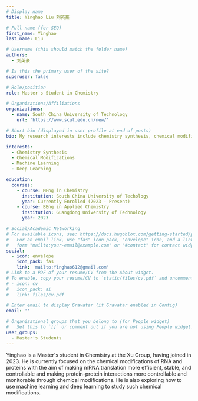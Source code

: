 ```yaml
---
# Display name
title: Yinghao Liu 刘英豪

# Full name (for SEO)
first_name: Yinghao
last_name: Liu

# Username (this should match the folder name)
authors:
  - 刘英豪

# Is this the primary user of the site?
superuser: false

# Role/position
role: Master's Student in Chemistry

# Organizations/Affiliations
organizations:
  - name: South China University of Technology
    url: 'https://www.scut.edu.cn/new/'

# Short bio (displayed in user profile at end of posts)
bio: My research interests include chemistry synthesis, chemical modifications of RNA and proteins, machine learning and deep learning.

interests:
  - Chemistry Synthesis
  - Chemical Modifications
  - Machine Learning
  - Deep Learning

education:
  courses:
    - course: MEng in Chemistry
      institution: South China University of Techology
      year: Currently Enrolled (2023 - Present)
    - course: BEng in Applied Chemistry
      institution: Guangdong University of Technology
      year: 2023

# Social/Academic Networking
# For available icons, see: https://docs.hugoblox.com/getting-started/page-builder/#icons
#   For an email link, use "fas" icon pack, "envelope" icon, and a link in the
#   form "mailto:your-email@example.com" or "#contact" for contact widget.
social:
  - icon: envelope
    icon_pack: fas
    link: 'mailto:Yinghao612@gmail.com'
# Link to a PDF of your resume/CV from the About widget.
# To enable, copy your resume/CV to `static/files/cv.pdf` and uncomment the lines below.
# - icon: cv
#   icon_pack: ai
#   link: files/cv.pdf

# Enter email to display Gravatar (if Gravatar enabled in Config)
email: ''

# Organizational groups that you belong to (for People widget)
#   Set this to `[]` or comment out if you are not using People widget.
user_groups:
  - Master's Students
---
```


Yinghao is a Master's student in Chemistry at the Xu Group, having joined in 2023. He is currently focused on the chemical modifications of RNA and proteins with the aim of making mRNA translation more efficient, stable, and controllable and making protein-protein interactions more controllable and monitorable through chemical modifications. He is also exploring how to use machine learning and deep learning to study such chemical modifications. 
